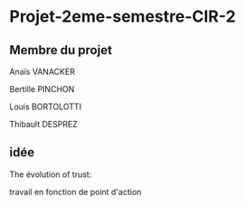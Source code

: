 # Projet-2eme-semestre-CIR-2


## Membre du projet 
Anaïs VANACKER 

Bertille PINCHON

Louis BORTOLOTTI

Thibault DESPREZ


## idée 
The évolution of trust:

travail en fonction de point d'action 



















